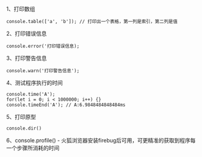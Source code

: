 1、打印数组

```
console.table(['a', 'b']); // 打印出一个表格，第一列是索引，第二列是值
```

2、打印错误信息

```
console.error('打印错误信息);
```

3、打印警告信息

```
console.warn('打印警告信息');
```

4、测试程序执行的时间

```
console.time('A');
for(let i = 0; i < 1000000; i++) {}
console.timeEnd('A'); // A:6.9848484848484ms
```

5、打印原型

```
console.dir()
```

6、console.profile() - 火狐浏览器安装firebug后可用，可更精准的获取到程序每一个步骤所消耗的时间

```

```

